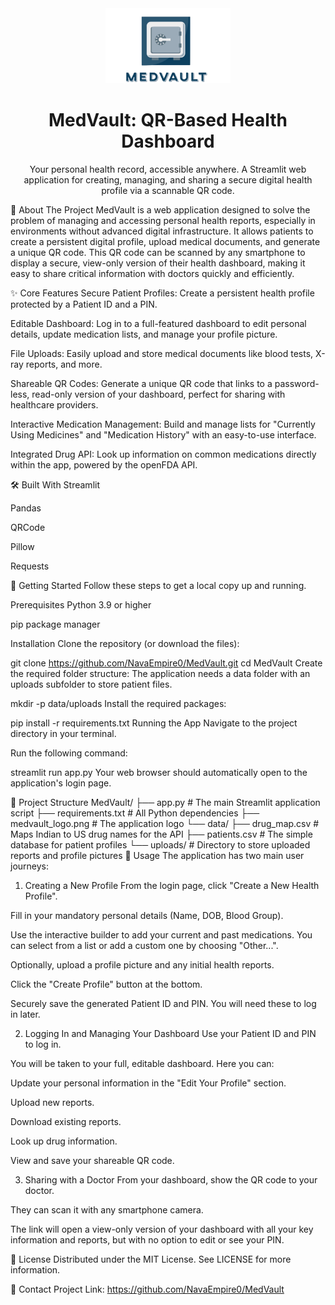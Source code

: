 <div align="center">
<img src="medvault_logo.png" alt="MedVault Logo" width="200"/>
<h1>MedVault: QR-Based Health Dashboard</h1>
<p>
Your personal health record, accessible anywhere. A Streamlit web application for creating, managing, and sharing a secure digital health profile via a scannable QR code.
</p>

</div>

📖 About The Project
MedVault is a web application designed to solve the problem of managing and accessing personal health reports, especially in environments without advanced digital infrastructure. It allows patients to create a persistent digital profile, upload medical documents, and generate a unique QR code. This QR code can be scanned by any smartphone to display a secure, view-only version of their health dashboard, making it easy to share critical information with doctors quickly and efficiently.

✨ Core Features
Secure Patient Profiles: Create a persistent health profile protected by a Patient ID and a PIN.

Editable Dashboard: Log in to a full-featured dashboard to edit personal details, update medication lists, and manage your profile picture.

File Uploads: Easily upload and store medical documents like blood tests, X-ray reports, and more.

Shareable QR Codes: Generate a unique QR code that links to a password-less, read-only version of your dashboard, perfect for sharing with healthcare providers.

Interactive Medication Management: Build and manage lists for "Currently Using Medicines" and "Medication History" with an easy-to-use interface.

Integrated Drug API: Look up information on common medications directly within the app, powered by the openFDA API.

🛠️ Built With
Streamlit

Pandas

QRCode

Pillow

Requests

🚀 Getting Started
Follow these steps to get a local copy up and running.

Prerequisites
Python 3.9 or higher

pip package manager

Installation
Clone the repository (or download the files):

git clone https://github.com/NavaEmpire0/MedVault.git
cd MedVault
Create the required folder structure:
The application needs a data folder with an uploads subfolder to store patient files.

mkdir -p data/uploads
Install the required packages:


pip install -r requirements.txt
Running the App
Navigate to the project directory in your terminal.

Run the following command:



streamlit run app.py
Your web browser should automatically open to the application's login page.

📁 Project Structure
MedVault/
├── app.py              # The main Streamlit application script
├── requirements.txt    # All Python dependencies
├── medvault_logo.png   # The application logo
└── data/
    ├── drug_map.csv    # Maps Indian to US drug names for the API
    ├── patients.csv    # The simple database for patient profiles
    └── uploads/        # Directory to store uploaded reports and profile pictures
📜 Usage
The application has two main user journeys:

1. Creating a New Profile
From the login page, click "Create a New Health Profile".

Fill in your mandatory personal details (Name, DOB, Blood Group).

Use the interactive builder to add your current and past medications. You can select from a list or add a custom one by choosing "Other...".

Optionally, upload a profile picture and any initial health reports.

Click the "Create Profile" button at the bottom.

Securely save the generated Patient ID and PIN. You will need these to log in later.

2. Logging In and Managing Your Dashboard
Use your Patient ID and PIN to log in.

You will be taken to your full, editable dashboard. Here you can:

Update your personal information in the "Edit Your Profile" section.

Upload new reports.

Download existing reports.

Look up drug information.

View and save your shareable QR code.

3. Sharing with a Doctor
From your dashboard, show the QR code to your doctor.

They can scan it with any smartphone camera.

The link will open a view-only version of your dashboard with all your key information and reports, but with no option to edit or see your PIN.

📄 License
Distributed under the MIT License. See LICENSE for more information.

📧 Contact
Project Link: https://github.com/NavaEmpire0/MedVault
